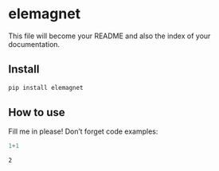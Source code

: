 elemagnet
================

<!-- WARNING: THIS FILE WAS AUTOGENERATED! DO NOT EDIT! -->

This file will become your README and also the index of your
documentation.

## Install

``` sh
pip install elemagnet
```

## How to use

Fill me in please! Don’t forget code examples:

``` python
1+1
```

    2

